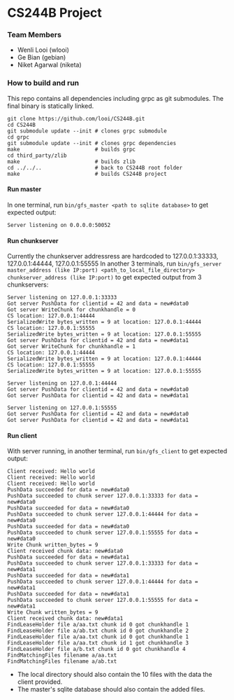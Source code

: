 # CS244B Project

### Team Members
* Wenli Looi (wlooi)
* Ge Bian (gebian)
* Niket Agarwal (niketa)

### How to build and run

This repo contains all dependencies including grpc as git submodules. The final binary is statically linked.

```shell
git clone https://github.com/looi/CS244B.git
cd CS244B
git submodule update --init # clones grpc submodule
cd grpc
git submodule update --init # clones grpc dependencies
make                        # builds grpc
cd third_party/zlib
make                        # builds zlib
cd ../../..                 # back to CS244B root folder
make                        # builds CS244B project
```

#### Run master
In one terminal, run `bin/gfs_master <path to sqlite database>` to get expected output:

```shell
Server listening on 0.0.0.0:50052
```

#### Run chunkserver
Currently the chunkserver addressress are hardcoded to 127.0.0.1:33333,
127.0.0.1:44444, 127.0.0.1:55555
In another 3 terminals, run `bin/gfs_server master_address (like IP:port) <path_to_local_file_directory> chunkserver_address (like IP:port)` to get expected output from 3 chunkservers:

```shell
Server listening on 127.0.0.1:33333
Got server PushData for clientid = 42 and data = new#data0
Got server WriteChunk for chunkhandle = 0
CS location: 127.0.0.1:44444
SerializedWrite bytes_written = 9 at location: 127.0.0.1:44444
CS location: 127.0.0.1:55555
SerializedWrite bytes_written = 9 at location: 127.0.0.1:55555
Got server PushData for clientid = 42 and data = new#data1
Got server WriteChunk for chunkhandle = 1
CS location: 127.0.0.1:44444
SerializedWrite bytes_written = 9 at location: 127.0.0.1:44444
CS location: 127.0.0.1:55555
SerializedWrite bytes_written = 9 at location: 127.0.0.1:55555
```

```shell
Server listening on 127.0.0.1:44444
Got server PushData for clientid = 42 and data = new#data0
Got server PushData for clientid = 42 and data = new#data1
```

```shell
Server listening on 127.0.0.1:55555
Got server PushData for clientid = 42 and data = new#data0
Got server PushData for clientid = 42 and data = new#data1
```

#### Run client
With server running, in another terminal, run `bin/gfs_client` to get expected output:

```shell
Client received: Hello world
Client received: Hello world
Client received: Hello world
PushData succeeded for data = new#data0
PushData succeeded to chunk server 127.0.0.1:33333 for data = new#data0
PushData succeeded for data = new#data0
PushData succeeded to chunk server 127.0.0.1:44444 for data = new#data0
PushData succeeded for data = new#data0
PushData succeeded to chunk server 127.0.0.1:55555 for data = new#data0
Write Chunk written_bytes = 9
Client received chunk data: new#data0
PushData succeeded for data = new#data1
PushData succeeded to chunk server 127.0.0.1:33333 for data = new#data1
PushData succeeded for data = new#data1
PushData succeeded to chunk server 127.0.0.1:44444 for data = new#data1
PushData succeeded for data = new#data1
PushData succeeded to chunk server 127.0.0.1:55555 for data = new#data1
Write Chunk written_bytes = 9
Client received chunk data: new#data1
FindLeaseHolder file a/aa.txt chunk id 0 got chunkhandle 1
FindLeaseHolder file a/ab.txt chunk id 0 got chunkhandle 2
FindLeaseHolder file a/aa.txt chunk id 0 got chunkhandle 1
FindLeaseHolder file a/aa.txt chunk id 1 got chunkhandle 3
FindLeaseHolder file a/b.txt chunk id 0 got chunkhandle 4
FindMatchingFiles filename a/aa.txt
FindMatchingFiles filename a/ab.txt
```

* The local directory should also contain the 10 files with the data the client provided.
* The master's sqlite database should also contain the added files.

